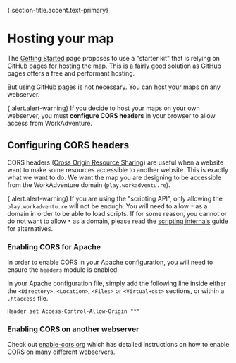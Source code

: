 {.section-title.accent.text-primary}
# Hosting your map

The [Getting Started](.) page proposes to use a "starter kit" that is relying on GitHub pages for hosting the map. This is a fairly good solution as GitHub pages offers a free and performant hosting.

But using GitHub pages is not necessary. You can host your maps on any webserver.

{.alert.alert-warning}
If you decide to host your maps on your own webserver, you must **configure CORS headers** in your browser to allow access from WorkAdventure.

## Configuring CORS headers

CORS headers ([Cross Origin Resource Sharing](https://developer.mozilla.org/en-US/docs/Web/HTTP/CORS)) are useful when a website want to make some resources accessible to another website. This is exactly what we want to do. We want the map you are designing to be accessible from the WorkAdventure domain (`play.workadventu.re`).

{.alert.alert-warning}
If you are using the "scripting API", only allowing the `play.workadventu.re` will not be enough. You will need to allow `*`
as a domain in order to be able to load scripts. If for some reason, you cannot or do not want to allow `*` as a domain, please
read the [scripting internals](scripting-internals.md) guide for alternatives.

### Enabling CORS for Apache

In order to enable CORS in your Apache configuration, you will need to ensure the `headers` module is enabled.

In your Apache configuration file, simply add the following line inside either the `<Directory>`, `<Location>`, `<Files>` or `<VirtualHost>` sections, or within a `.htaccess` file.

    Header set Access-Control-Allow-Origin "*"

### Enabling CORS on another webserver

Check out [enable-cors.org](https://enable-cors.org/server.html) which has detailed instructions on how to enable CORS on many different webservers.
